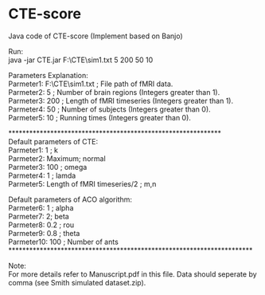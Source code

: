 # CTE-score
Java code of CTE-score (Implement based on Banjo)<br>

Run:<br>
java -jar CTE.jar F:\\CTE\\sim1.txt 5 200 50 10 <br>


Parameters Explanation:<br>
Parmeter1: F:\\CTE\\sim1.txt ; File path of fMRI data.<br>
Parmeter2: 5 ;  Number of brain regions (Integers greater than 1).<br>
Parmeter3: 200 ; Length of fMRI timeseries (Integers greater than 1).<br>
Parmeter4: 50 ;  Number of subjects (Integers greater than 0).<br>
Parmeter5: 10 ; Running times (Integers greater than 0).<br>

*************************************************************<br>
Default parameters of CTE:<br>
Parmeter1: 1 ; k <br>
Parmeter2: Maximum;  normal<br>
Parmeter3: 100 ;  omega<br>
Parmeter4: 1  ;  lamda<br>
Parmeter5: Length of fMRI timeseries/2 ; m,n<br>

Default parameters of ACO algorithm:<br>
Parmeter6: 1 ; alpha <br>
Parmeter7: 2;  beta<br>
Parmeter8: 0.2 ;  rou<br>
Parmeter9: 0.8  ;  theta<br>
Parmeter10: 100 ; Number of ants<br>
**********************************************************************<br>

Note:<br>
For more details refer to Manuscript.pdf in this file.
Data should seperate by comma (see Smith simulated dataset.zip).<br>


